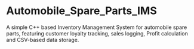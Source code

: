# Automobile_Spare_Parts_IMS
A simple C++ based  Inventory Management System for automobile spare parts, featuring customer loyalty tracking, sales logging, Profit calculation and CSV-based data storage.
